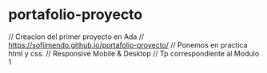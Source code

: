 # portafolio-proyecto
//
Creacion del primer proyecto en Ada
//
https://sofiimendo.github.io/portafolio-proyecto/
//
Ponemos en practica html y css.
//
Responsive Mobile & Desktop
//
Tp correspondiente al Modulo 1 
